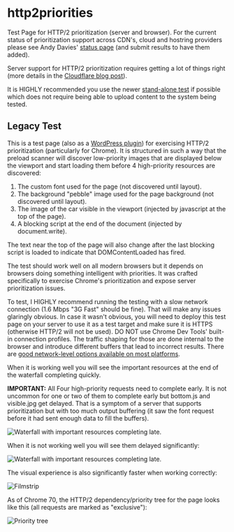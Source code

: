 # http2priorities
Test Page for HTTP/2 prioritization (server and browser). For the current status of prioritization support across CDN's, cloud and hostring providers please see Andy Davies' [status page](https://github.com/andydavies/http2-prioritization-issues) (and submit results to have them added).

Server support for HTTP/2 prioritization requires getting a lot of things right (more details in the [Cloudflare blog post](https://blog.cloudflare.com/http-2-prioritization-with-nginx/)).

It is HIGHLY recommended you use the newer [stand-alone test](stand-alone) if possible which does not require being able to upload content to the system being tested.

## Legacy Test

This is a test page (also as a [WordPress plugin](wordpress)) for exercising HTTP/2 prioritization (particularly for Chrome). It is structured in such a way that the preload scanner will discover low-priority images that are displayed below the viewport and start loading them before 4 high-priority resources are discovered:

1. The custom font used for the page (not discovered until layout).
1. The background "pebble" image used for the page background (not discovered until layout).
1. The image of the car visible in the viewport (injected by javascript at the top of the page).
1. A blocking script at the end of the document (injected by document.write).

The text near the top of the page will also change after the last blocking script is loaded to indicate that DOMContentLoaded has fired.

The test should work well on all modern browsers but it depends on browsers doing something intelligent with priorities. It was crafted specifically to exercise Chrome's prioritization and expose server prioritization issues.

To test, I HIGHLY recommend running the testing with a slow network connection (1.6 Mbps "3G Fast" should be fine). That will make any issues glaringly obvious. In case it wasn't obvious, you will need to deploy this test page on your server to use it as a test target and make sure it is HTTPS (otherwise HTTP/2 will not be used). DO NOT use Chrome Dev Tools' built-in connection profiles. The traffic shaping for those are done internal to the browser and introduce different buffers that lead to incorrect results. There are [good network-level options available on most platforms](https://calendar.perfplanet.com/2016/testing-with-realistic-networking-conditions/).

When it is working well you will see the important resources at the end of the waterfall completing quickly.

**IMPORTANT:** All Four high-priority requests need to complete early. It is not uncommon for one or two of them to complete early but bottom.js and visible.jpg get delayed. That is a symptom of a server that supports prioritization but with too much output buffering (it saw the font request before it had sent enough data to fill the buffers).

![Waterfall with important resources completing late.](docs/waterfall_good.png)

When it is not working well you will see them delayed significantly:

![Waterfall with important resources completing late.](docs/waterfall_bad.png)

The visual experience is also significantly faster when working correctly:

![Filmstrip](docs/filmstrip.png)

As of Chrome 70, the HTTP/2 dependency/priority tree for the page looks like this (all requests are marked as "exclusive"):

![Priority tree](docs/priorities.png)
